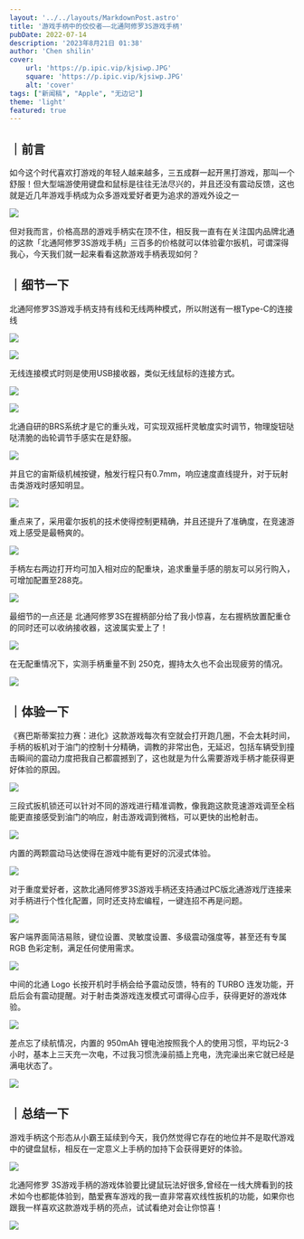 ```yaml
---
layout: '../../layouts/MarkdownPost.astro'
title: '游戏手柄中的佼佼者——北通阿修罗3S游戏手柄'
pubDate: 2022-07-14
description: '2023年8月21日 01:38'
author: 'Chen shilin'
cover:
    url: 'https://p.ipic.vip/kjsiwp.JPG'
    square: 'https://p.ipic.vip/kjsiwp.JPG'
    alt: 'cover'
tags: ["新闻稿", "Apple", "无边记"] 
theme: 'light'
featured: true
---
```




## ｜前言

如今这个时代喜欢打游戏的年轻人越来越多，三五成群一起开黑打游戏，那叫一个舒服！但大型端游使用键盘和鼠标是往往无法尽兴的，并且还没有震动反馈，这也就是近几年游戏手柄成为众多游戏爱好者更为追求的游戏外设之一

![](https://zaaap-1254235226.cos.ap-guangzhou.myqcloud.com/long_pic/2022/07/14/20220714190301660.jpg?size=6000x3376&imageMogr2/format/jpeg/quality/60)

但对我而言，价格高昂的游戏手柄实在顶不住，相反我一直有在关注国内品牌北通的这款「北通阿修罗3S游戏手柄」三百多的价格就可以体验霍尔扳机，可谓深得我心，今天我们就一起来看看这款游戏手柄表现如何？

## ｜细节一下

北通阿修罗3S游戏手柄支持有线和无线两种模式，所以附送有一根Type-C的连接线

![](https://zaaap-1254235226.cos.ap-guangzhou.myqcloud.com/long_pic/2022/07/14/20220714190300194.jpg?size=6000x3376&imageMogr2/format/jpeg/quality/60)

![](https://zaaap-1254235226.cos.ap-guangzhou.myqcloud.com/long_pic/2022/07/14/20220714190301753.jpg?size=6000x3376&imageMogr2/format/jpeg/quality/60)

无线连接模式时则是使用USB接收器，类似无线鼠标的连接方式。

![](https://zaaap-1254235226.cos.ap-guangzhou.myqcloud.com/long_pic/2022/07/14/20220714190259486.jpg?size=6000x3376&imageMogr2/format/jpeg/quality/60)

![](https://zaaap-1254235226.cos.ap-guangzhou.myqcloud.com/long_pic/2022/07/14/20220714190302544.jpg?size=6000x3376&imageMogr2/format/jpeg/quality/60)

北通自研的BRS系统才是它的重头戏，可实现双摇杆灵敏度实时调节，物理旋钮哒哒清脆的齿轮调节手感实在是舒服。

![](https://zaaap-1254235226.cos.ap-guangzhou.myqcloud.com/long_pic/2022/07/14/20220714190304815.jpg?size=6000x3376&imageMogr2/format/jpeg/quality/60)

并且它的宙斯级机械按键，触发行程只有0.7mm，响应速度直线提升，对于玩射击类游戏时感知明显。

![](https://zaaap-1254235226.cos.ap-guangzhou.myqcloud.com/long_pic/2022/07/14/2022071419025971.jpg?size=6000x3376&imageMogr2/format/jpeg/quality/60)

重点来了，采用霍尔扳机的技术使得控制更精确，并且还提升了准确度，在竞速游戏上感受是最畅爽的。

![](https://zaaap-1254235226.cos.ap-guangzhou.myqcloud.com/long_pic/2022/07/14/20220714190303219.jpg?size=6000x3376&imageMogr2/format/jpeg/quality/60)

手柄左右两边打开均可加入相对应的配重块，追求重量手感的朋友可以另行购入，可增加配置至288克。

![](https://zaaap-1254235226.cos.ap-guangzhou.myqcloud.com/long_pic/2022/07/14/20220714190302822.jpg?size=6000x3376&imageMogr2/format/jpeg/quality/60)

最细节的一点还是 北通阿修罗3S在握柄部分给了我小惊喜，左右握柄放置配重仓的同时还可以收纳接收器，这波属实爱上了！

![](https://zaaap-1254235226.cos.ap-guangzhou.myqcloud.com/long_pic/2022/07/14/20220714190259249.jpg?size=6000x3376&imageMogr2/format/jpeg/quality/60)

在无配重情况下，实测手柄重量不到 250克，握持太久也不会出现疲劳的情况。

![](https://zaaap-1254235226.cos.ap-guangzhou.myqcloud.com/long_pic/2022/07/14/20220714190300492.jpg?size=5640x3173&imageMogr2/format/jpeg/quality/60)

## ｜体验一下

《赛巴斯蒂案拉力赛：进化》这款游戏每次有空就会打开跑几圈，不会太耗时间，手柄的板机对于油门的控制十分精确，调教的非常出色，无延迟，包括车辆受到撞击瞬间的震动力度把我自己都震撼到了，这也就是为什么需要游戏手柄才能获得更好体验的原因。

![](https://zaaap-1254235226.cos.ap-guangzhou.myqcloud.com/long_pic/2022/07/14/20220714190300989.jpg?size=6000x3376&imageMogr2/format/jpeg/quality/60)

三段式扳机锁还可以针对不同的游戏进行精准调教，像我跑这款竞速游戏调至全档能更直接感受到油门的响应，射击游戏调到微档，可以更快的出枪射击。

![](https://zaaap-1254235226.cos.ap-guangzhou.myqcloud.com/long_pic/2022/07/14/20220714190302917.jpg?size=6000x3376&imageMogr2/format/jpeg/quality/60)

内置的两颗震动马达使得在游戏中能有更好的沉浸式体验。

![](https://zaaap-1254235226.cos.ap-guangzhou.myqcloud.com/long_pic/2022/07/14/20220714190300451.jpg?size=6000x3376&imageMogr2/format/jpeg/quality/60)

对于重度爱好者，这款北通阿修罗3S游戏手柄还支持通过PC版北通游戏厅连接来对手柄进行个性化配置，同时还支持宏编程，一键连招不再是问题。

![](https://zaaap-1254235226.cos.ap-guangzhou.myqcloud.com/long_pic/2022/07/14/20220714190259614.jpg?size=2880x1720&imageMogr2/format/jpeg/quality/60)

客户端界面简洁易赅，键位设置、灵敏度设置、多级震动强度等，甚至还有专属 RGB 色彩定制，满足任何使用需求。

![](https://zaaap-1254235226.cos.ap-guangzhou.myqcloud.com/long_pic/2022/07/14/20220714190259339.jpg?size=2600x1500&imageMogr2/format/jpeg/quality/60)

中间的北通 Logo 长按开机时手柄会给予震动反馈，特有的 TURBO 连发功能，开启后会有震动提醒。对于射击类游戏连发模式可谓得心应手，获得更好的游戏体验。

![](https://zaaap-1254235226.cos.ap-guangzhou.myqcloud.com/long_pic/2022/07/14/20220714190259507.jpg?size=3679x2070&imageMogr2/format/jpeg/quality/60)

差点忘了续航情况，内置的 950mAh 锂电池按照我个人的使用习惯，平均玩2-3小时，基本上三天充一次电，不过我习惯洗澡前插上充电，洗完澡出来它就已经是满电状态了。

![](https://zaaap-1254235226.cos.ap-guangzhou.myqcloud.com/long_pic/2022/07/14/20220714190303911.jpg?size=6000x3376&imageMogr2/format/jpeg/quality/60)

## ｜总结一下

游戏手柄这个形态从小霸王延续到今天，我仍然觉得它存在的地位并不是取代游戏中的键盘鼠标，相反在一定意义上手柄的加持下会获得更好的体验。

![](https://zaaap-1254235226.cos.ap-guangzhou.myqcloud.com/long_pic/2022/07/14/20220714190302591.jpg?size=6000x3376&imageMogr2/format/jpeg/quality/60)

北通阿修罗 3S游戏手柄的游戏体验要比键鼠玩法好很多,曾经在一线大牌看到的技术如今也都能体验到，酷爱赛车游戏的我一直非常喜欢线性扳机的功能，如果你也跟我一样喜欢这款游戏手柄的亮点，试试看绝对会让你惊喜！

![](https://zaaap-1254235226.cos.ap-guangzhou.myqcloud.com/long_pic/2022/07/14/20220714190300255.jpg?size=6000x3376&imageMogr2/format/jpeg/quality/60)
